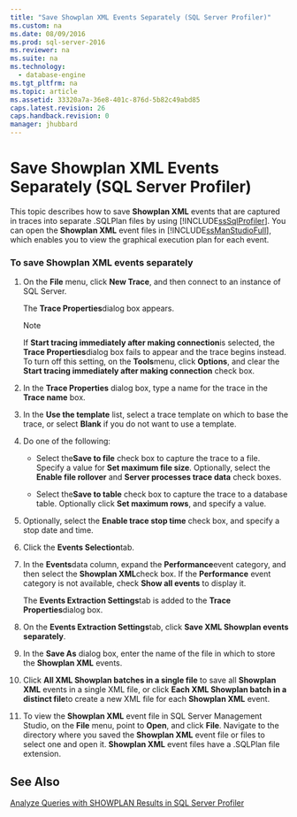 ```yaml
---
title: "Save Showplan XML Events Separately (SQL Server Profiler)"
ms.custom: na
ms.date: 08/09/2016
ms.prod: sql-server-2016
ms.reviewer: na
ms.suite: na
ms.technology: 
  - database-engine
ms.tgt_pltfrm: na
ms.topic: article
ms.assetid: 33320a7a-36e8-401c-876d-5b82c49abd85
caps.latest.revision: 26
caps.handback.revision: 0
manager: jhubbard
---
```

# Save Showplan XML Events Separately (SQL Server Profiler)
This topic describes how to save **Showplan XML** events that are captured in traces into separate .SQLPlan files by using [!INCLUDE[ssSqlProfiler](../../Topics/TopicNameContainA/tokens/ssSqlProfiler_md.md)]. You can open the **Showplan XML** event files in [!INCLUDE[ssManStudioFull](../../Topics/TopicNameContainA/tokens/ssManStudioFull_md.md)], which enables you to view the graphical execution plan for each event.  
  
### To save Showplan XML events separately  
  
1.  On the **File** menu, click **New Trace**, and then connect to an instance of SQL Server.  
  
     The **Trace Properties**dialog box appears.  
  
    > [!NOTE]  
    >  If **Start tracing immediately after making connection**is selected, the **Trace Properties**dialog box fails to appear and the trace begins instead. To turn off this setting, on the **Tools**menu, click **Options**, and clear the **Start tracing immediately after making connection** check box.  
  
2.  In the **Trace Properties** dialog box, type a name for the trace in the **Trace name** box.  
  
3.  In the **Use the template** list, select a trace template on which to base the trace, or select **Blank** if you do not want to use a template.  
  
4.  Do one of the following:  
  
    -   Select the**Save to file** check box to capture the trace to a file. Specify a value for **Set maximum file size**. Optionally, select the **Enable file rollover** and **Server processes trace data** check boxes.  
  
    -   Select the**Save to table** check box to capture the trace to a database table. Optionally click **Set maximum rows**, and specify a value.  
  
5.  Optionally, select the **Enable trace stop time** check box, and specify a stop date and time.  
  
6.  Click the **Events Selection**tab.  
  
7.  In the **Events**data column, expand the **Performance**event category, and then select the **Showplan XML**check box. If the **Performance** event category is not available, check **Show all events** to display it.  
  
     The **Events Extraction Settings**tab is added to the **Trace Properties**dialog box.  
  
8.  On the **Events Extraction Settings**tab, click **Save XML Showplan events separately**.  
  
9. In the **Save As** dialog box, enter the name of the file in which to store the **Showplan XML** events.  
  
10. Click **All XML Showplan batches in a single file** to save all **Showplan XML** events in a single XML file, or click **Each XML Showplan batch in a distinct file**to create a new XML file for each **Showplan XML** event.  
  
11. To view the **Showplan XML** event file in SQL Server Management Studio, on the **File** menu, point to **Open**, and click **File**. Navigate to the directory where you saved the **Showplan XML** event file or files to select one and open it. **Showplan XML** event files have a .SQLPlan file extension.  
  
## See Also  
 [Analyze Queries with SHOWPLAN Results in SQL Server Profiler](../../Topics/TopicNameNotContainA/Analyze-Queries-with-SHOWPLAN-Results-in-SQL-Server-Profiler.md)